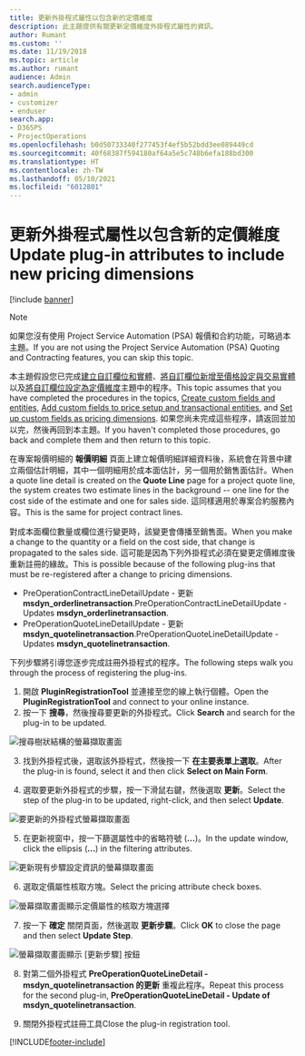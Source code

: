```yaml
---
title: 更新外掛程式屬性以包含新的定價維度
description: 此主題提供有關更新定價維度外掛程式屬性的資訊。
author: Rumant
ms.custom: ''
ms.date: 11/19/2018
ms.topic: article
ms.author: rumant
audience: Admin
search.audienceType:
- admin
- customizer
- enduser
search.app:
- D365PS
- ProjectOperations
ms.openlocfilehash: b0d50733340f277453f4ef5b52bdd3ee089449cd
ms.sourcegitcommit: 40f68387f594180af64a5e5c748b6efa188bd300
ms.translationtype: HT
ms.contentlocale: zh-TW
ms.lasthandoff: 05/10/2021
ms.locfileid: "6012801"
---
```

# <a name="update-plug-in-attributes-to-include-new-pricing-dimensions"></a><span data-ttu-id="5087b-103">更新外掛程式屬性以包含新的定價維度</span><span class="sxs-lookup"><span data-stu-id="5087b-103">Update plug-in attributes to include new pricing dimensions</span></span>

[!include [banner](../includes/psa-now-project-operations.md)]

> [!NOTE]
> <span data-ttu-id="5087b-104">如果您沒有使用 Project Service Automation (PSA) 報價和合約功能，可略過本主題。</span><span class="sxs-lookup"><span data-stu-id="5087b-104">If you are not using the Project Service Automation (PSA) Quoting and Contracting features, you can skip this topic.</span></span>

<span data-ttu-id="5087b-105">本主題假設您已完成[建立自訂欄位和實體](create-custom-fields-entities.md)、[將自訂欄位新增至價格設定與交易實體](field-references.md)以及[將自訂欄位設定為定價維度](set-up-pricing-dimensions.md)主題中的程序。</span><span class="sxs-lookup"><span data-stu-id="5087b-105">This topic assumes that you have completed the procedures in the topics, [Create custom fields and entities](create-custom-fields-entities.md), [Add custom fields to price setup and transactional entities](field-references.md), and [Set up custom fields as pricing dimensions](set-up-pricing-dimensions.md).</span></span> <span data-ttu-id="5087b-106">如果您尚未完成這些程序，請返回並加以完，然後再回到本主題。</span><span class="sxs-lookup"><span data-stu-id="5087b-106">If you haven't completed those procedures, go back and complete them and then return to this topic.</span></span>

<span data-ttu-id="5087b-107">在專案報價明細的 **報價明細** 頁面上建立報價明細詳細資料後，系統會在背景中建立兩個估計明細，其中一個明細用於成本面估計，另一個用於銷售面估計。</span><span class="sxs-lookup"><span data-stu-id="5087b-107">When a quote line detail is created on the **Quote Line** page for a project quote line, the system creates two estimate lines in the background -- one line for the cost side of the estimate and one for sales side.</span></span> <span data-ttu-id="5087b-108">這同樣適用於專案合約服務內容。</span><span class="sxs-lookup"><span data-stu-id="5087b-108">This is the same  for project contract lines.</span></span>

<span data-ttu-id="5087b-109">對成本面欄位數量或欄位進行變更時，該變更會傳播至銷售面。</span><span class="sxs-lookup"><span data-stu-id="5087b-109">When you make a change to the quantity or a field on the cost side, that change is propagated to the sales side.</span></span> <span data-ttu-id="5087b-110">這可能是因為下列外掛程式必須在變更定價維度後重新註冊的緣故。</span><span class="sxs-lookup"><span data-stu-id="5087b-110">This is possible because of the following plug-ins that must be re-registered after a change to pricing dimensions.</span></span>

- <span data-ttu-id="5087b-111">PreOperationContractLineDetailUpdate - 更新 **msdyn_orderlinetransaction**.</span><span class="sxs-lookup"><span data-stu-id="5087b-111">PreOperationContractLineDetailUpdate - Updates **msdyn_orderlinetransaction**.</span></span>
- <span data-ttu-id="5087b-112">PreOperationQuoteLineDetailUpdate - 更新 **msdyn_quotelinetransaction**.</span><span class="sxs-lookup"><span data-stu-id="5087b-112">PreOperationQuoteLineDetailUpdate - Updates **msdyn_quotelinetransaction**.</span></span>

<span data-ttu-id="5087b-113">下列步驟將引導您逐步完成註冊外掛程式的程序。</span><span class="sxs-lookup"><span data-stu-id="5087b-113">The following steps walk you through the process of registering the plug-ins.</span></span>

1. <span data-ttu-id="5087b-114">開啟 **PluginRegistrationTool** 並連接至您的線上執行個體。</span><span class="sxs-lookup"><span data-stu-id="5087b-114">Open the **PluginRegistrationTool** and connect to your online instance.</span></span>
2. <span data-ttu-id="5087b-115">按一下 **搜尋**，然後搜尋要更新的外掛程式。</span><span class="sxs-lookup"><span data-stu-id="5087b-115">Click **Search** and search for the plug-in to be updated.</span></span>

 ![搜尋樹狀結構的螢幕擷取畫面](media/PRT-1.png)

3. <span data-ttu-id="5087b-117">找到外掛程式後，選取該外掛程式，然後按一下 **在主要表單上選取**。</span><span class="sxs-lookup"><span data-stu-id="5087b-117">After the plug-in is found, select it and then click **Select on Main Form**.</span></span>

4. <span data-ttu-id="5087b-118">選取要更新外掛程式的步驟，按一下滑鼠右鍵，然後選取 **更新**。</span><span class="sxs-lookup"><span data-stu-id="5087b-118">Select the step of the plug-in to be updated, right-click, and then select **Update**.</span></span>

 ![要更新的外掛程式螢幕擷取畫面](media/PRT-2.png)
 
5. <span data-ttu-id="5087b-120">在更新視窗中，按一下篩選屬性中的省略符號 (**...**)。</span><span class="sxs-lookup"><span data-stu-id="5087b-120">In the update window, click the ellipsis (**...**) in the filtering attributes.</span></span>

 ![更新現有步驟設定資訊的螢幕擷取畫面](media/PRT-3.png)
 
6. <span data-ttu-id="5087b-122">選取定價屬性核取方塊。</span><span class="sxs-lookup"><span data-stu-id="5087b-122">Select the pricing attribute check boxes.</span></span>

 ![螢幕擷取畫面顯示定價屬性的核取方塊選擇](media/PRT-4.png)

7. <span data-ttu-id="5087b-124">按一下 **確定** 關閉頁面，然後選取 **更新步驟**。</span><span class="sxs-lookup"><span data-stu-id="5087b-124">Click **OK** to close the page and then select **Update Step**.</span></span>

 ![螢幕擷取畫面顯示 [更新步驟] 按鈕](media/PRT-5.png)
 
8. <span data-ttu-id="5087b-126">對第二個外掛程式 **PreOperationQuoteLineDetail - msdyn_quotelinetransaction 的更新** 重複此程序。</span><span class="sxs-lookup"><span data-stu-id="5087b-126">Repeat this process for the second plug-in, **PreOperationQuoteLineDetail - Update of msdyn_quotelinetransaction**.</span></span>

9. <span data-ttu-id="5087b-127">關閉外掛程式註冊工具</span><span class="sxs-lookup"><span data-stu-id="5087b-127">Close the plug-in registration tool.</span></span>



[!INCLUDE[footer-include](../includes/footer-banner.md)]